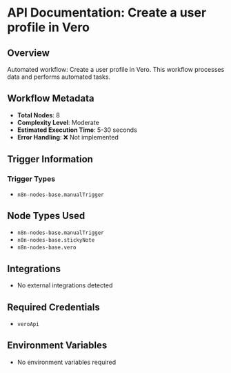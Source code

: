 # API Documentation: Create a user profile in Vero

## Overview
Automated workflow: Create a user profile in Vero. This workflow processes data and performs automated tasks.

## Workflow Metadata
- **Total Nodes**: 8
- **Complexity Level**: Moderate
- **Estimated Execution Time**: 5-30 seconds
- **Error Handling**: ❌ Not implemented

## Trigger Information
### Trigger Types
- `n8n-nodes-base.manualTrigger`

## Node Types Used
- `n8n-nodes-base.manualTrigger`
- `n8n-nodes-base.stickyNote`
- `n8n-nodes-base.vero`

## Integrations
- No external integrations detected

## Required Credentials
- `veroApi`

## Environment Variables
- No environment variables required

